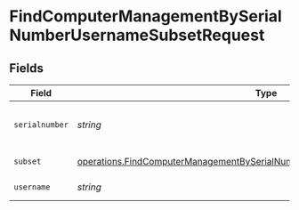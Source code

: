 # FindComputerManagementBySerialNumberUsernameSubsetRequest


## Fields

| Field                                                                                                                                                                        | Type                                                                                                                                                                         | Required                                                                                                                                                                     | Description                                                                                                                                                                  |
| ---------------------------------------------------------------------------------------------------------------------------------------------------------------------------- | ---------------------------------------------------------------------------------------------------------------------------------------------------------------------------- | ---------------------------------------------------------------------------------------------------------------------------------------------------------------------------- | ---------------------------------------------------------------------------------------------------------------------------------------------------------------------------- |
| `serialnumber`                                                                                                                                                               | *string*                                                                                                                                                                     | :heavy_check_mark:                                                                                                                                                           | Computer serial number to filter by                                                                                                                                          |
| `subset`                                                                                                                                                                     | [operations.FindComputerManagementBySerialNumberUsernameSubsetPathParamSubset](../../models/operations/findcomputermanagementbyserialnumberusernamesubsetpathparamsubset.md) | :heavy_check_mark:                                                                                                                                                           | Subset to filter by                                                                                                                                                          |
| `username`                                                                                                                                                                   | *string*                                                                                                                                                                     | :heavy_check_mark:                                                                                                                                                           | Username to filter by                                                                                                                                                        |